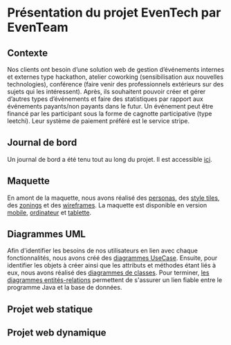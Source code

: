 # Présentation du projet EvenTech par EvenTeam



## Contexte

Nos clients ont besoin d’une solution web de gestion d’événements internes et externes type hackathon, atelier coworking (sensibilisation aux nouvelles technologies),
conférence (faire venir des professionnels extérieurs sur des sujets qui les intéressent). Après, ils souhaitent pouvoir créer et gérer d’autres types d’événements et faire des statistiques par rapport aux événements payants/non payants dans le futur.
Un événement peut être financé par les participant sous la forme de cagnotte participative (type leetchi). Leur système de paiement préféré est le service stripe.



## Journal de bord

Un journal de bord a été tenu tout au long du projet. Il est accessible [ici](https://github.com/Poukilou/Eventech/blob/develop/Journal%20de%20bord.pdf).



## Maquette

En amont de la maquette, nous avons réalisé des [personas](https://github.com/Poukilou/Eventech/tree/develop/Personas), des [style tiles](https://github.com/Poukilou/Eventech/tree/develop/Style%20tiles), des [zonings](https://github.com/Poukilou/Eventech/tree/develop/Zoning) et des [wireframes](https://github.com/Poukilou/Eventech/tree/develop/Wireframes). La maquette est disponible en version [mobile](https://marvelapp.com/ec8g094), [ordinateur](https://marvelapp.com/43ceai6) et [tablette](https://marvelapp.com/edb464e).



## Diagrammes UML

Afin d'identifier les besoins de nos utilisateurs en lien avec chaque fonctionnalités, nous avons créé des [diagrammes UseCase](https://github.com/Poukilou/Eventech/tree/develop/Use%20Case). Ensuite, pour identifier les objets à créer ainsi que les attributs et méthodes étant liés à eux, nous avons réalisé des [diagrammes de classes](https://github.com/Poukilou/Eventech/tree/develop/Diagramme%20de%20classe). Pour terminer, [les diagrammes entités-relations](https://github.com/Poukilou/Eventech/tree/develop/ERDiagrams) permettent de s'assurer un lien fiable entre le programme Java et la base de données.



## Projet web statique



## Projet web dynamique



